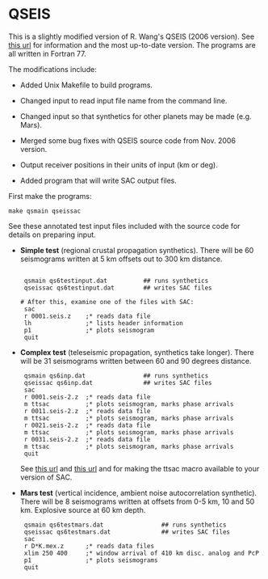 # QSEIS

This is a slightly modified version of R. Wang's QSEIS (2006 version).  See
[this url](https://www.gfz-potsdam.de/en/section/physics-of-earthquakes-and-volcanoes/infrastructure/tool-development-lab/) 
for information and the most up-to-date version.
The programs are all written in Fortran 77.

The modifications include:

- Added Unix Makefile to build programs.

- Changed input to read input file name from the command line.

- Changed input so that synthetics for other planets may be made (e.g. Mars).

- Merged some bug fixes with QSEIS source code from Nov. 2006 version.

- Output receiver positions in their units of input (km or deg).

- Added program that will write SAC output files.

First make the programs:
```
make qsmain qseissac
```

See these annotated test input files included with the source code for details
on preparing input.

- **Simple test** (regional crustal propagation synthetics).
  There will be 60 seismograms written at 5 km offsets out to 300 km distance.
  ```

   qsmain qs6testinput.dat          ## runs synthetics
   qseissac qs6testinput.dat        ## writes SAC files

  # After this, examine one of the files with SAC:
   sac
   r 0001.seis.z    ;* reads data file
   lh               ;* lists header information
   p1               ;* plots seismogram
   quit
  ```

- **Complex test** (teleseismic propagation, synthetics take longer).
  There will be 31 seismograms written between 60 and 90 degrees distance.
  ```
   qsmain qs6inp.dat                ## runs synthetics
   qseissac qs6inp.dat              ## writes SAC files
   sac
   r 0001.seis-2.z  ;* reads data file
   m ttsac          ;* plots seismogram, marks phase arrivals
   r 0011.seis-2.z  ;* reads data file
   m ttsac          ;* plots seismogram, marks phase arrivals
   r 0021.seis-2.z  ;* reads data file
   m ttsac          ;* plots seismogram, marks phase arrivals
   r 0031.seis-2.z  ;* reads data file
   m ttsac          ;* plots seismogram, marks phase arrivals
   quit
  ```
  See [this url](https://members.elsi.jp/~george/sac-bugs.html#ttimes) and
  [this url](https://github.com/ghfbsd/sacbook/tree/master/methods/split) and
  for making the ttsac macro available to your version of SAC.

- **Mars test** (vertical incidence, ambient noise autocorrelation synthetic).
  There will be 8 seismograms written at offsets from 0-5 km, 10 and 50 km.
  Explosive source at 60 km depth.
  ```
   qsmain qs6testmars.dat                ## runs synthetics
   qseissac qs6testmars.dat              ## writes SAC files
   sac
   r D*K.mex.z      ;* reads data files
   xlim 250 400     ;* window arrival of 410 km disc. analog and PcP
   p1               ;* plots seismograms
   quit
  ```
